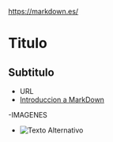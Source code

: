 https://markdown.es/
# Titulo
## Subtitulo

- URL
 - [Introduccion a MarkDown]( https://markdown.es/)

-IMAGENES
 - ![Texto Alternativo](image.jpg)